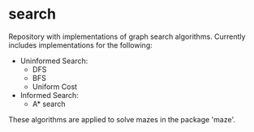 # search

Repository with implementations of graph search algorithms. Currently includes implementations for the following:

- Uninformed Search:
  - DFS
  - BFS
  - Uniform Cost
- Informed Search:
  - A* search
  
These algorithms are applied to solve mazes in the package 'maze'.

